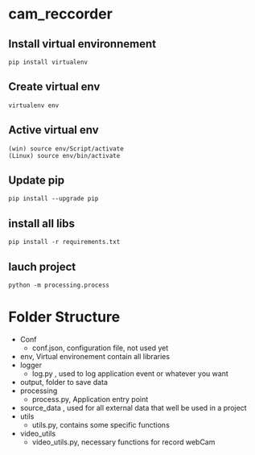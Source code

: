 # cam_reccorder

## Install virtual environnement 
```shell
pip install virtualenv
```

## Create virtual env 
```
virtualenv env
```
## Active virtual env 
```
(win) source env/Script/activate
(Linux) source env/bin/activate
```

## Update pip

```
pip install --upgrade pip
```

## install all libs
```
pip install -r requirements.txt
```

## lauch project

```
python -m processing.process
```

# Folder Structure

* Conf
    * conf.json, configuration file, not used yet
* env, Virtual environement contain all libraries
* logger 
    * log.py , used to log application event or whatever you want
* output, folder to save data
* processing
    * process.py, Application entry point
* source_data , used for all external data that well be used in a project 
* utils
    * utils.py, contains some specific functions
* video_utils
    * video_utils.py, necessary functions for record webCam 